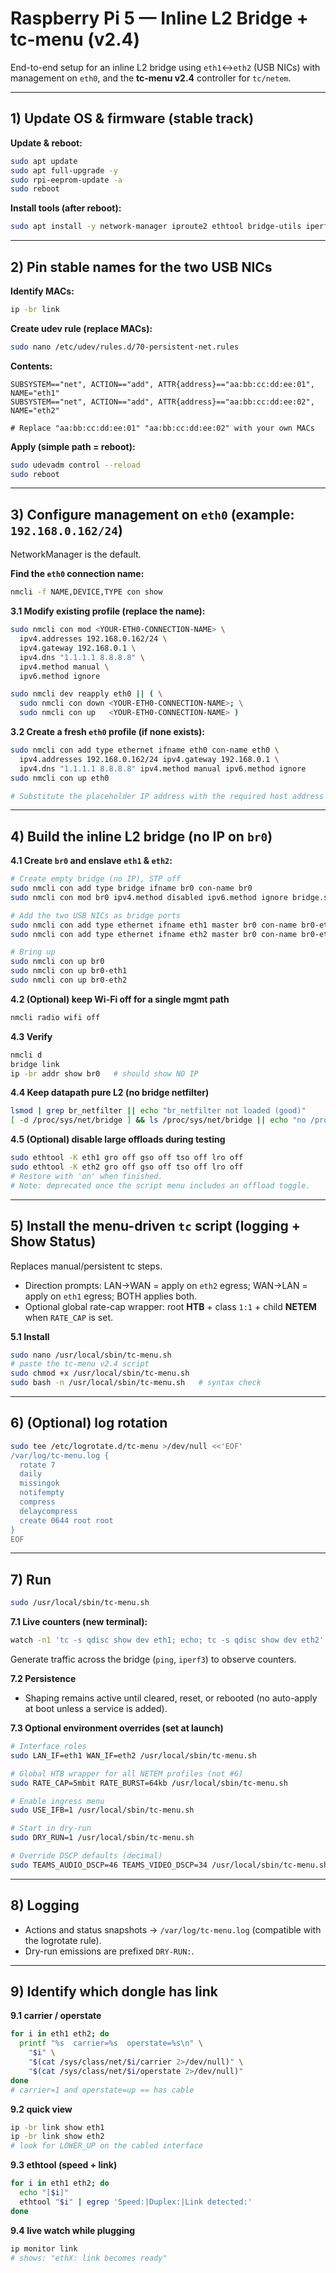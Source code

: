 # Raspberry Pi 5 — Inline L2 Bridge + tc-menu (v2.4)

End-to-end setup for an inline L2 bridge using `eth1`↔`eth2` (USB NICs) with management on `eth0`, and the **tc-menu v2.4** controller for `tc/netem`.

---

## 1) Update OS & firmware (stable track)

**Update & reboot:**
```bash
sudo apt update
sudo apt full-upgrade -y
sudo rpi-eeprom-update -a
sudo reboot
```

**Install tools (after reboot):**
```bash
sudo apt install -y network-manager iproute2 ethtool bridge-utils iperf3
```

---

## 2) Pin stable names for the two USB NICs

**Identify MACs:**
```bash
ip -br link
```

**Create udev rule (replace MACs):**
```bash
sudo nano /etc/udev/rules.d/70-persistent-net.rules
```

**Contents:**
```text
SUBSYSTEM=="net", ACTION=="add", ATTR{address}=="aa:bb:cc:dd:ee:01", NAME="eth1"
SUBSYSTEM=="net", ACTION=="add", ATTR{address}=="aa:bb:cc:dd:ee:02", NAME="eth2"

# Replace "aa:bb:cc:dd:ee:01" "aa:bb:cc:dd:ee:02" with your own MACs
```

**Apply (simple path = reboot):**
```bash
sudo udevadm control --reload
sudo reboot
```

---

## 3) Configure management on `eth0` (example: `192.168.0.162/24`)

NetworkManager is the default.

**Find the `eth0` connection name:**
```bash
nmcli -f NAME,DEVICE,TYPE con show
```

**3.1 Modify existing profile (replace the name):**
```bash
sudo nmcli con mod <YOUR-ETH0-CONNECTION-NAME> \
  ipv4.addresses 192.168.0.162/24 \
  ipv4.gateway 192.168.0.1 \
  ipv4.dns "1.1.1.1 8.8.8.8" \
  ipv4.method manual \
  ipv6.method ignore

sudo nmcli dev reapply eth0 || ( \
  sudo nmcli con down <YOUR-ETH0-CONNECTION-NAME>; \
  sudo nmcli con up   <YOUR-ETH0-CONNECTION-NAME> )
```

**3.2 Create a fresh `eth0` profile (if none exists):**
```bash
sudo nmcli con add type ethernet ifname eth0 con-name eth0 \
  ipv4.addresses 192.168.0.162/24 ipv4.gateway 192.168.0.1 \
  ipv4.dns "1.1.1.1 8.8.8.8" ipv4.method manual ipv6.method ignore
sudo nmcli con up eth0

# Substitute the placeholder IP address with the required host address and specify the correct default gateway for the network.
```
---

## 4) Build the inline L2 bridge (no IP on `br0`)

**4.1 Create `br0` and enslave `eth1` & `eth2`:**
```bash
# Create empty bridge (no IP), STP off
sudo nmcli con add type bridge ifname br0 con-name br0
sudo nmcli con mod br0 ipv4.method disabled ipv6.method ignore bridge.stp no

# Add the two USB NICs as bridge ports
sudo nmcli con add type ethernet ifname eth1 master br0 con-name br0-eth1
sudo nmcli con add type ethernet ifname eth2 master br0 con-name br0-eth2

# Bring up
sudo nmcli con up br0
sudo nmcli con up br0-eth1
sudo nmcli con up br0-eth2
```

**4.2 (Optional) keep Wi-Fi off for a single mgmt path**
```bash
nmcli radio wifi off
```

**4.3 Verify**
```bash
nmcli d
bridge link
ip -br addr show br0   # should show NO IP
```

**4.4 Keep datapath pure L2 (no bridge netfilter)**
```bash
lsmod | grep br_netfilter || echo "br_netfilter not loaded (good)"
[ -d /proc/sys/net/bridge ] && ls /proc/sys/net/bridge || echo "no /proc/sys/net/bridge (good)"
```

**4.5 (Optional) disable large offloads during testing**
```bash
sudo ethtool -K eth1 gro off gso off tso off lro off
sudo ethtool -K eth2 gro off gso off tso off lro off
# Restore with 'on' when finished.
# Note: deprecated once the script menu includes an offload toggle.
```

---

## 5) Install the menu-driven `tc` script (logging + Show Status)

Replaces manual/persistent tc steps.

- Direction prompts: LAN→WAN = apply on `eth2` egress; WAN→LAN = apply on `eth1` egress; BOTH applies both.
- Optional global rate-cap wrapper: root **HTB** + class `1:1` + child **NETEM** when `RATE_CAP` is set.

**5.1 Install**
```bash
sudo nano /usr/local/sbin/tc-menu.sh
# paste the tc-menu v2.4 script
sudo chmod +x /usr/local/sbin/tc-menu.sh
sudo bash -n /usr/local/sbin/tc-menu.sh   # syntax check
```

---

## 6) (Optional) log rotation
```bash
sudo tee /etc/logrotate.d/tc-menu >/dev/null <<'EOF'
/var/log/tc-menu.log {
  rotate 7
  daily
  missingok
  notifempty
  compress
  delaycompress
  create 0644 root root
}
EOF
```

---

## 7) Run
```bash
sudo /usr/local/sbin/tc-menu.sh
```

**7.1 Live counters (new terminal):**
```bash
watch -n1 'tc -s qdisc show dev eth1; echo; tc -s qdisc show dev eth2'
```
Generate traffic across the bridge (`ping`, `iperf3`) to observe counters.

**7.2 Persistence**
- Shaping remains active until cleared, reset, or rebooted (no auto-apply at boot unless a service is added).

**7.3 Optional environment overrides (set at launch)**
```bash
# Interface roles
sudo LAN_IF=eth1 WAN_IF=eth2 /usr/local/sbin/tc-menu.sh

# Global HTB wrapper for all NETEM profiles (not #6)
sudo RATE_CAP=5mbit RATE_BURST=64kb /usr/local/sbin/tc-menu.sh

# Enable ingress menu
sudo USE_IFB=1 /usr/local/sbin/tc-menu.sh

# Start in dry-run
sudo DRY_RUN=1 /usr/local/sbin/tc-menu.sh

# Override DSCP defaults (decimal)
sudo TEAMS_AUDIO_DSCP=46 TEAMS_VIDEO_DSCP=34 /usr/local/sbin/tc-menu.sh
```

---

## 8) Logging
- Actions and status snapshots → `/var/log/tc-menu.log` (compatible with the logrotate rule).
- Dry-run emissions are prefixed `DRY-RUN:`.

---

## 9) Identify which dongle has link

**9.1 carrier / operstate**
```bash
for i in eth1 eth2; do
  printf "%s  carrier=%s  operstate=%s\n" \
    "$i" \
    "$(cat /sys/class/net/$i/carrier 2>/dev/null)" \
    "$(cat /sys/class/net/$i/operstate 2>/dev/null)"
done
# carrier=1 and operstate=up == has cable
```

**9.2 quick view**
```bash
ip -br link show eth1
ip -br link show eth2
# look for LOWER_UP on the cabled interface
```

**9.3 ethtool (speed + link)**
```bash
for i in eth1 eth2; do
  echo "[$i]"
  ethtool "$i" | egrep 'Speed:|Duplex:|Link detected:'
done
```

**9.4 live watch while plugging**
```bash
ip monitor link
# shows: "ethX: link becomes ready"
```
